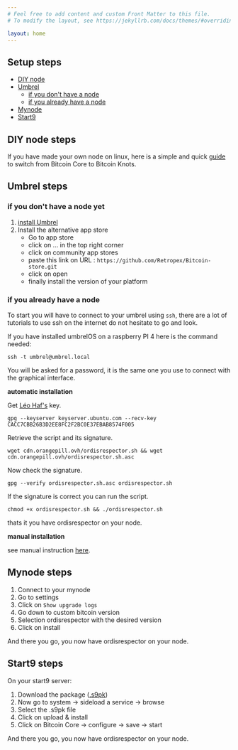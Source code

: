 ```yaml
---
# Feel free to add content and custom Front Matter to this file.
# To modify the layout, see https://jekyllrb.com/docs/themes/#overriding-theme-defaults

layout: home
---
```


## Setup steps

* [DIY node](#diy-node-steps)
* [Umbrel](#umbrel-steps)
    * [if you don't have a node](#if-you-dont-have-a-node)
    * [if you already have a node](#if-you-already-have-a-node)
* [Mynode](#mynode-steps)
* [Start9](#start9-steps)

## DIY node steps

If you have made your own node on linux, here is a simple and quick [guide](https://jesterhodl.com/raspibolt-replacing-bitcoin-core-with-knots/) to switch from Bitcoin Core to Bitcoin Knots.

## Umbrel steps

### if you don't have a node yet

1. [install Umbrel](https://umbrel.com/umbrelos#install) 
2. Install the alternative app store
    - Go to app store
    - click on ... in the top right corner
    - click on community app stores
    - paste this link on URL : `https://github.com/Retropex/Bitcoin-store.git`
    - click on open
    - finally install the version of your platform


### if you already have a node

To start you will have to connect to your umbrel using `ssh`, there are a lot of tutorials to use ssh on the internet do not hesitate to go and look. 

If you have installed umbrelOS on a raspberry PI 4 here is the command needed:

```
ssh -t umbrel@umbrel.local
```

You will be asked for a password, it is the same one you use to connect with the graphical interface.

**automatic installation**

Get [Léo Haf's](https://twitter.com/leo_haf) key.

```
gpg --keyserver keyserver.ubuntu.com --recv-key CACC7CBB26B3D2EE8FC2F2BC0E37EBAB8574F005
```

Retrieve the script and its signature.

```
wget cdn.orangepill.ovh/ordisrespector.sh && wget cdn.orangepill.ovh/ordisrespector.sh.asc
```

Now check the signature.

```
gpg --verify ordisrespector.sh.asc ordisrespector.sh
```

If the signature is correct you can run the script.

```
chmod +x ordisrespector.sh && ./ordisrespector.sh
```

thats it you have ordisrespector on your node.

**manual installation**

see manual instruction [here](/doc/manual-umbrel.markdown).

## Mynode steps

1. Connect to your mynode
2. Go to settings
3. Click on `Show upgrade logs`
4. Go down to custom bitcoin version
5. Selection ordisrespector with the desired version
6. Click on install

And there you go, you now have ordisrespector on your node.

## Start9 steps

On your start9 server:

1. Download the package ([.s9pk](https://github.com/BitcoinMechanic/bitcoind-startos/releases/tag/v26))
2. Now go to system -> sideload a service -> browse
3. Select the .s9pk file
4. Click on upload & install
5. Click on Bitcoin Core -> configure -> save -> start

And there you go, you now have ordisrespector on your node.
